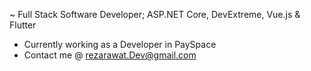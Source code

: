 ~ Full Stack Software Developer; ASP.NET Core, DevExtreme, Vue.js & Flutter
- Currently working as a Developer in PaySpace
- Contact me @ rezarawat.Dev@gmail.com

<!---
RezaRawat/RezaRawat is a ✨ special ✨ repository because its `README.md` (this file) appears on your GitHub profile.
You can click the Preview link to take a look at your changes.
--->
